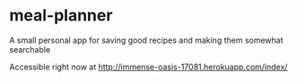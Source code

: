 # meal-planner
A small personal app for saving good recipes and making them somewhat searchable

Accessible right now at http://immense-oasis-17081.herokuapp.com/index/
